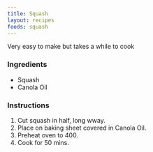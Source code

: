 ```yaml
---
title: Squash
layout: recipes
foods: squash
---
```


Very easy to make but takes a while to cook

### Ingredients
- Squash
- Canola Oil

### Instructions
1. Cut squash in half, long wway.
2. Place on baking sheet covered in Canola Oil.
3. Preheat oven to 400.
4. Cook for 50 mins.
